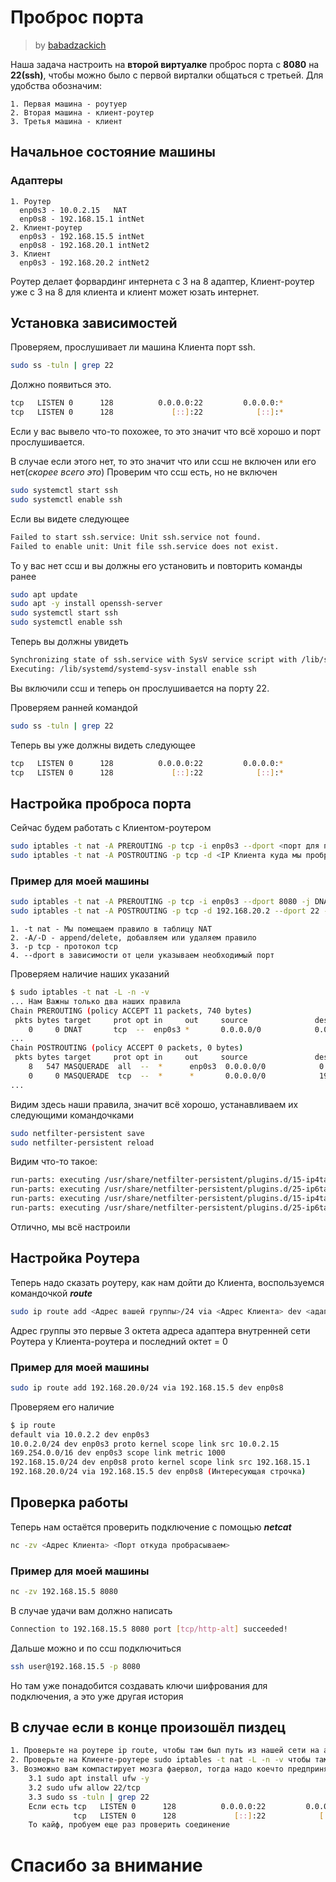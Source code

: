 # Проброс порта

> by [babadzackich](https://github.com/babadzakich)

Наша задача настроить на **второй виртуалке** проброс порта с **8080** на **22(ssh)**, чтобы можно было с первой вирталки общаться с третьей. Для удобства обозначим:

```text
1. Первая машина - роутуер
2. Вторая машина - клиент-роутер
3. Третья машина - клиент  
```

## Начальное состояние машины

### Адаптеры

```text
1. Роутер
  enp0s3 - 10.0.2.15   NAT
  enp0s8 - 192.168.15.1 intNet
2. Клиент-роутер
  enp0s3 - 192.168.15.5 intNet
  enp0s8 - 192.168.20.1 intNet2
3. Клиент
  enp0s3 - 192.168.20.2 intNet2
```

Роутер делает форвардинг интернета с 3 на 8 адаптер, Клиент-роутер уже с 3 на 8 для клиента и клиент может юзать интернет.  

## Установка зависимостей

Проверяем, прослушивает ли машина Клиента порт ssh.

``` bash
sudo ss -tuln | grep 22
```

Должно появиться это.

``` bash
tcp   LISTEN 0      128          0.0.0.0:22         0.0.0.0:*          
tcp   LISTEN 0      128             [::]:22            [::]:*  
```

Если у вас вывело что-то похожее, то это значит что всё хорошо и порт прослушивается.

В случае если этого нет, то это значит что или ссш не включен или его нет(*скорее всего это*)
Проверим что ссш есть, но не включен

``` bash
sudo systemctl start ssh
sudo systemctl enable ssh
```

Если вы видете следующее

``` bash
Failed to start ssh.service: Unit ssh.service not found.
Failed to enable unit: Unit file ssh.service does not exist.
```

То у вас нет ссш и вы должны его установить и повторить команды ранее

``` bash
sudo apt update
sudo apt -y install openssh-server
sudo systemctl start ssh
sudo systemctl enable ssh
```

Теперь вы должны увидеть

``` bash
Synchronizing state of ssh.service with SysV service script with /lib/systemd/systemd-sysv-install.
Executing: /lib/systemd/systemd-sysv-install enable ssh
```

Вы включили ссш и теперь он прослушивается на порту 22.

Проверяем ранней командой

``` bash
sudo ss -tuln | grep 22
```

Теперь вы уже должны видеть следующее

``` bash
tcp   LISTEN 0      128          0.0.0.0:22         0.0.0.0:*          
tcp   LISTEN 0      128             [::]:22            [::]:*  
```

## Настройка проброса порта

Сейчас будем работать с Клиентом-роутером

``` bash
sudo iptables -t nat -A PREROUTING -p tcp -i enp0s3 --dport <порт для подключения с Роутера> -j DNAT --to-destination <IP Клиента куда мы пробрасываем с портом(для ссш - 22)>
sudo iptables -t nat -A POSTROUTING -p tcp -d <IP Клиента куда мы пробрасываем> --dport <порт на который пробрасываем (для ссш - 22)> -j 
```

### Пример для моей машины

``` bash
sudo iptables -t nat -A PREROUTING -p tcp -i enp0s3 --dport 8080 -j DNAT --to-destination 192.168.20.2:22
sudo iptables -t nat -A POSTROUTING -p tcp -d 192.168.20.2 --dport 22 -j MASQUERADE
```

```text
1. -t nat - Мы помещаем правило в таблицу NAT
2. -A/-D - append/delete, добавляем или удаляем правило
3. -p tcp - протокол tcp
4. --dport в зависимости от цели указываем необходимый порт
```

Проверяем наличие наших указаний

``` bash
$ sudo iptables -t nat -L -n -v
... Нам Важны только два наших правила
Chain PREROUTING (policy ACCEPT 11 packets, 740 bytes)
 pkts bytes target     prot opt in     out     source               destination         
    0     0 DNAT       tcp  --  enp0s3 *       0.0.0.0/0            0.0.0.0/0            tcp dpt:8080 to:192.168.20.2:22
...       
Chain POSTROUTING (policy ACCEPT 0 packets, 0 bytes)
 pkts bytes target     prot opt in     out     source               destination         
    8   547 MASQUERADE  all  --  *      enp0s3  0.0.0.0/0            0.0.0.0/0           
    0     0 MASQUERADE  tcp  --  *      *       0.0.0.0/0            192.168.20.2         tcp dpt:22
...
```

Видим здесь наши правила, значит всё хорошо, устанавливаем их следующими командочками

``` bash
sudo netfilter-persistent save
sudo netfilter-persistent reload
```

Видим что-то такое:

``` bash
run-parts: executing /usr/share/netfilter-persistent/plugins.d/15-ip4tables save
run-parts: executing /usr/share/netfilter-persistent/plugins.d/25-ip6tables save
run-parts: executing /usr/share/netfilter-persistent/plugins.d/15-ip4tables start
run-parts: executing /usr/share/netfilter-persistent/plugins.d/25-ip6tables start
```

Отлично, мы всё настроили

## Настройка Роутера

Теперь надо сказать роутеру, как нам дойти до Клиента, воспользуемся командочкой ***route***

``` bash
sudo ip route add <Адрес вашей группы>/24 via <Адрес Клиента> dev <адаптер внутренней сети>
```

Адрес группы это первые 3 октета адреса адаптера внутренней сети Роутера у Клиента-роутера и последний октет = 0

### Пример для моей машины

``` bash
sudo ip route add 192.168.20.0/24 via 192.168.15.5 dev enp0s8
```

Проверяем его наличие

``` bash
$ ip route
default via 10.0.2.2 dev enp0s3 
10.0.2.0/24 dev enp0s3 proto kernel scope link src 10.0.2.15 
169.254.0.0/16 dev enp0s3 scope link metric 1000 
192.168.15.0/24 dev enp0s8 proto kernel scope link src 192.168.15.1 
192.168.20.0/24 via 192.168.15.5 dev enp0s8 (Интересующая строчка)
```

## Проверка работы

Теперь нам остаётся проверить подключение с помощью ***netcat***

``` bash
nc -zv <Адрес Клиента> <Порт откуда пробрасываем>
```

### Пример для моей машины

``` bash
nc -zv 192.168.15.5 8080
```

В случае удачи вам должно написать

``` bash
Connection to 192.168.15.5 8080 port [tcp/http-alt] succeeded!
```

Дальше можно и по ссш подключиться

``` bash
ssh user@192.168.15.5 -p 8080
```

Но там уже понадобится создавать ключи шифрования для подключения, а это уже другая история

## В случае если в конце произошёл пиздец

``` bash
1. Проверьте на роутере ip route, чтобы там был путь из нашей сети на адрес Клиента.
2. Проверьте на Клиенте-роутере sudo iptables -t nat -L -n -v чтобы там были наши правила.
3. Возможно вам компастирует мозга фаервол, тогда надо коечто предпринять
    3.1 sudo apt install ufw -y
    3.2 sudo ufw allow 22/tcp
    3.3 sudo ss -tuln | grep 22
    Если есть tcp   LISTEN 0      128          0.0.0.0:22         0.0.0.0:*          
              tcp   LISTEN 0      128             [::]:22            [::]:*   
    То кайф, пробуем еще раз проверить соединение
```

# Спасибо за внимание
